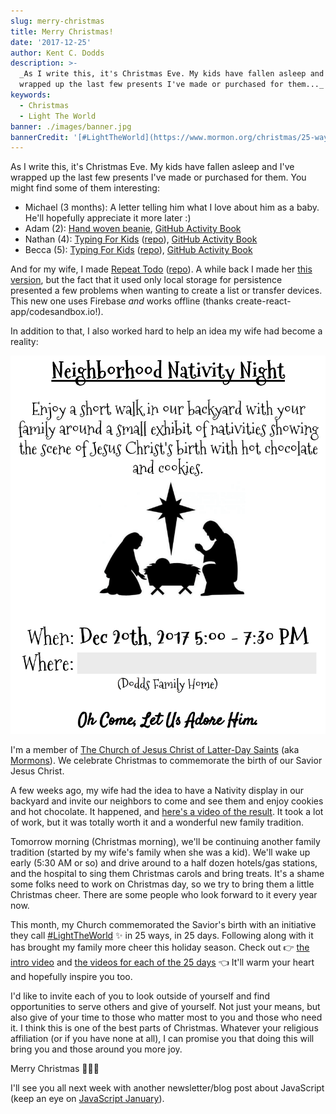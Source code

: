 ```yaml
---
slug: merry-christmas
title: Merry Christmas!
date: '2017-12-25'
author: Kent C. Dodds
description: >-
  _As I write this, it's Christmas Eve. My kids have fallen asleep and I've
  wrapped up the last few presents I've made or purchased for them..._
keywords:
  - Christmas
  - Light The World
banner: ./images/banner.jpg
bannerCredit: '[#LightTheWorld](https://www.mormon.org/christmas/25-ways-25-days)'
---
```


As I write this, it's Christmas Eve. My kids have fallen asleep and I've wrapped
up the last few presents I've made or purchased for them. You might find some of
them interesting:

- Michael (3 months): A letter telling him what I love about him as a baby.
  He'll hopefully appreciate it more later :)
- Adam (2):
  [Hand woven beanie](https://twitter.com/kentcdodds/status/944812510821023744),
  [GitHub Activity Book](https://github.myshopify.com/products/github-activity-book)
- Nathan (4): [Typing For Kids](https://typing-for-kids.netlify.com)
  ([repo](https://github.com/kentcdodds/typing-for-kids)),
  [GitHub Activity Book](https://github.myshopify.com/products/github-activity-book)
- Becca (5): [Typing For Kids](https://typing-for-kids.netlify.com)
  ([repo](https://github.com/kentcdodds/typing-for-kids)),
  [GitHub Activity Book](https://github.myshopify.com/products/github-activity-book)

And for my wife, I made [Repeat Todo](https://repeat-todo.com)
([repo](https://github.com/kentcdodds/repeat-todo-v2)). A while back I made her
[this version](https://stackedit.io/repeat-todo.surge.sh), but the fact that it
used only local storage for persistence presented a few problems when wanting to
create a list or transfer devices. This new one uses Firebase _and_ works
offline (thanks create-react-app/codesandbox.io!).

In addition to that, I also worked hard to help an idea my wife had become a
reality:

![Invitation to neighborhood nativity night](./images/0.png)

I'm a member of
[The Church of Jesus Christ of Latter-Day Saints](https://lds.org) (aka
[Mormons](https://mormon.org)). We celebrate Christmas to commemorate the birth
of our Savior Jesus Christ.

A few weeks ago, my wife had the idea to have a Nativity display in our backyard
and invite our neighbors to come and see them and enjoy cookies and hot
chocolate. It happened, and
[here's a video of the result](https://twitter.com/kentcdodds/status/943644317503156224).
It took a lot of work, but it was totally worth it and a wonderful new family
tradition.

Tomorrow morning (Christmas morning), we'll be continuing another family
tradition (started by my wife's family when she was a kid). We'll wake up early
(5:30 AM or so) and drive around to a half dozen hotels/gas stations, and the
hospital to sing them Christmas carols and bring treats. It's a shame some folks
need to work on Christmas day, so we try to bring them a little Christmas cheer.
There are some people who look forward to it every year now.

This month, my Church commemorated the Savior's birth with an initiative they
call [#LightTheWorld](https://www.mormon.org/christmas/25-ways-25-days) ✨ in 25
ways, in 25 days. Following along with it has brought my family more cheer this
holiday season. Check out 👉 [the intro video](https://youtu.be/P_VRN7hcL_8) and
[the videos for each of the 25 days](https://www.mormon.org/christmas/25-ways-25-days)
👈 It'll warm your heart and hopefully inspire you too.

I'd like to invite each of you to look outside of yourself and find
opportunities to serve others and give of yourself. Not just your means, but
also give of your time to those who matter most to you and those who need it. I
think this is one of the best parts of Christmas. Whatever your religious
affiliation (or if you have none at all), I can promise you that doing this will
bring you and those around you more joy.

Merry Christmas 🎅🎄🎁

I'll see you all next week with another newsletter/blog post about JavaScript
(keep an eye on [JavaScript January](https://www.javascriptjanuary.com)).
